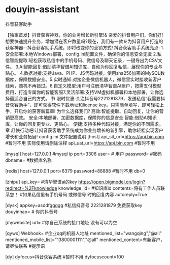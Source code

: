 # douyin-assistant
抖音获客助手

【独家首发】抖音获客神器，你的业务增长新引擎!&
 亲爱的抖音用户们，你们好!想要快速提升业务，增加潜在客户数量吗?现在，我们有一款专为抖音用户打造的获客神器--抖音获客助手系统，即将改变你的营销方式!
 抖音获客助手系统亮点:
1.安全部署:本地Windows部署，config.ini配置文件，确保你的信息安全无虞
2.私信智能提取:轻松获取私信中的手机号码、微信号及聊天记录，一键导出为CSV文件。
3.AI智能回复:借助清华智谱AI知识库，自动为你回复私信，展现你的专业与贴心。
4.数据对接:支持Java、PHP、JS代码对接，使用sha256加密的MySQL数据库，保障数据安全。5.实时通知:对接企业微信机器人，微信里实时接收新客户线索，商机不再错过。6.自定义模型:用户可注册清华智谱AI账户，按需支付模型费用，打造专属你的智能客服7.灵活部署:支持VM虚拟机部署和本地部署，让你选择最适合自己的方式。
节 限时优惠:关注抖音号2221281879，发送私信“我需要抖音获客助手”，即可获得软件下载地址和license key。只需简单填写，即可轻松上手，开启你的获客新篇章!
为什么选择我们?
高效:智能提取、自动回复，让你的营销更高效。
安全:本地部署、加密数据库，保障你的信息安全
智能:借助AI知识库，让你的回复更专业、更贴心。
便捷:支持多种代码对接，满足你的不同需求。章
赶快行动吧!让抖音获客助手系统成为你业务增长的新引擎，助你轻松实现客户增长和业务拓展!
config.ini 文件配置说明
[host]
api_sit_url=https://api.bin.com    #暂时不用     实际使用请删除注释
api_uat_url=https://api.bin.com   #暂时不用

[mysql]
host=127.0.0.1    #mysql ip
port=3306
user=              # 用户
password=          #密码
dbname=            #数据库名称


[redis]
host=127.0.0.1
port=6379
password=88888        #暂时不用
db=0


[zhipu]
api_key=              #清华智谱ai的key https://open.bigmodel.cn/login?redirect=%2Fknowledge
knowledge_id=         #知识库id
contents=将有工作人员联系您！  #如果私信里有手机号码 或微信号 时的回复内容
autoreply=True

[dysk]
appkey=asddfggggg      #私信抖音号 2221281879 免费获取key
douyinhao=             # 你的抖音号

[mywebsite]
url=                   #你自己系统的接口地址   没有可以为空


[qywx]
Webhook=            #企业qq的机器人地址
mentioned_list="wangqing","@all"
mentioned_mobile_list="13800001111","@all"
mentioned_content=有新客户，请尽快联系     #提示语


[dy]
dyfocus=抖音获客系统       #暂时不用
dyfocuscount=100
